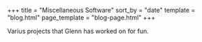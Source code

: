 +++
title = "Miscellaneous Software"
sort_by = "date"
template = "blog.html"
page_template = "blog-page.html"
+++

Varius projects that Glenn has worked on for fun.